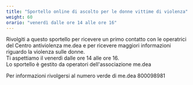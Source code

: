 ```yaml
---
title: "Sportello online di ascolto per le donne vittime di violenza"
weight: 60
orario: "venerdì dalle ore 14 alle ore 16"
---
```


Rivolgiti a questo sportello per ricevere un primo contatto con le operatrici del Centro antiviolenza me.dea e per ricevere maggiori informazioni riguardo la violenza sulle donne.  
Ti aspettiamo il venerdì dalle ore 14 alle ore 16.  
Lo sportello è gestito da operatori dell'associazione me.dea

Per informazioni rivolgersi al numero verde di me.dea 800098981  
<!--{{< chat party="violenzadomestica" operatorname="Sportello online di ascolto per le donne vittime di violenza" >}}-->
